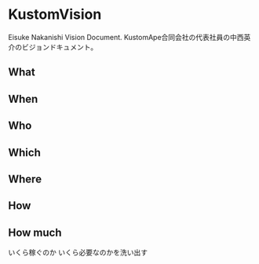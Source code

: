 # KustomVision

Eisuke Nakanishi Vision Document.
KustomApe合同会社の代表社員の中西英介のビジョンドキュメント。

## What

## When

## Who

## Which

## Where

## How

## How much

いくら稼ぐのか
いくら必要なのかを洗い出す
